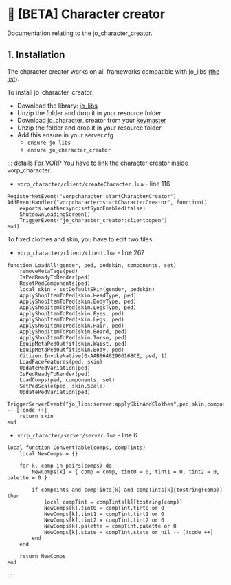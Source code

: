 # :cowboy_hat_face: [BETA] Character creator
Documentation relating to the jo_character_creator.

## 1. Installation
The character creator works on all frameworks compatible with jo_libs ([the list](/jo_libs/)).

To install jo_character_creator:
- Download the library: [jo_libs](https://github.com/Jump-On-Studios/RedM-jo_libs/archive/refs/heads/main.zip)
- Unzip the folder and drop it in your resource folder
- Download jo_character_creator from your [keymaster](https://keymaster.fivem.net/asset-grants?search=jo_character_creator)
- Unzip the folder and drop it in your resource folder
- Add this ensure in your server.cfg
  - `ensure jo_libs`
  - `ensure jo_character_creator`

::: details For VORP
You have to link the character creator inside vorp_character:
* `vorp_character/client/createCharacter.lua` - line 116
```lua:line-numbers=116
RegisterNetEvent("vorpcharacter:startCharacterCreator")
AddEventHandler("vorpcharacter:startCharacterCreator", function()
    exports.weathersync:setSyncEnabled(false)
    ShutdownLoadingScreen()
    TriggerEvent("jo_character_creator:client:open")
end)
```
To fixed clothes and skin, you have to edit two files :
* `vorp_character/client/client.lua` - line 267
```lua:line-numbers=267
function LoadAll(gender, ped, pedskin, components, set)
	removeMetaTags(ped)
	IsPedReadyToRender(ped)
	ResetPedComponents(ped)
	local skin = setDefaultSkin(gender, pedskin)
	ApplyShopItemToPed(skin.HeadType, ped)
	ApplyShopItemToPed(skin.BodyType, ped)
	ApplyShopItemToPed(skin.LegsType, ped)
	ApplyShopItemToPed(skin.Eyes, ped)
	ApplyShopItemToPed(skin.Legs, ped)
	ApplyShopItemToPed(skin.Hair, ped)
	ApplyShopItemToPed(skin.Beard, ped)
	ApplyShopItemToPed(skin.Torso, ped)
	EquipMetaPedOutfit(skin.Waist, ped)
	EquipMetaPedOutfit(skin.Body, ped)
	Citizen.InvokeNative(0xAAB86462966168CE, ped, 1)
	LoadFaceFeatures(ped, skin)
	UpdatePedVariation(ped)
	IsPedReadyToRender(ped)
	LoadComps(ped, components, set)
	SetPedScale(ped, skin.Scale)
	UpdatePedVariation(ped)
	TriggerServerEvent("jo_libs:server:applySkinAndClothes",ped,skin,components) -- [!code ++]
	return skin
end
```
* `vorp_character/server/server.lua` - line 6
```lua:line-numbers=6
local function ConvertTable(comps, compTints)
	local NewComps = {}

	for k, comp in pairs(comps) do
		NewComps[k] = { comp = comp, tint0 = 0, tint1 = 0, tint2 = 0, palette = 0 }

		if compTints and compTints[k] and compTints[k][tostring(comp)] then
			local compTint = compTints[k][tostring(comp)]
			NewComps[k].tint0 = compTint.tint0 or 0
			NewComps[k].tint1 = compTint.tint1 or 0
			NewComps[k].tint2 = compTint.tint2 or 0
			NewComps[k].palette = compTint.palette or 0
			NewComps[k].state = compTint.state or nil -- [!code ++]
		end
	end

	return NewComps
end
```
:::